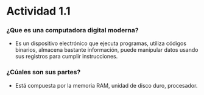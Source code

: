 # Actividad 1.1

### ¿Que es una computadora digital moderna?

- Es un dispositivo electrónico que ejecuta programas, utiliza códigos binarios, 
almacena bastante información, puede manipular datos usando sus registros para cumplir instrucciones.

### ¿Cúales son sus partes?

- Está compuesta por la memoria RAM, unidad de disco duro, procesador.